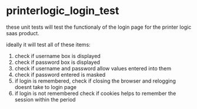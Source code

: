 # printerlogic_login_test

these unit tests will test the functionaly of the login page for the printer logic saas product. 

ideally it will test all of these items:

1) check if username box is displayed
2) check if password box is displayed
3) check if username and password allow values entered into them 
2) check if password entered is masked 
3) if login is remembered, check if closing the browser and relogging doesnt take to login page 
4) if login is not remembered check if cookies helps to remember the session within the period